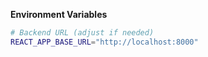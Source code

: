 
**Environment Variables**
```bash
# Backend URL (adjust if needed)
REACT_APP_BASE_URL="http://localhost:8000" 
```
